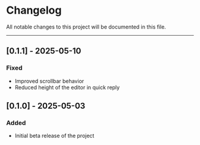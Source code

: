 # Changelog

All notable changes to this project will be documented in this file.

---

## [0.1.1] - 2025-05-10
### Fixed
- Improved scrollbar behavior
- Reduced height of the editor in quick reply

## [0.1.0] - 2025-05-03
### Added
- Initial beta release of the project